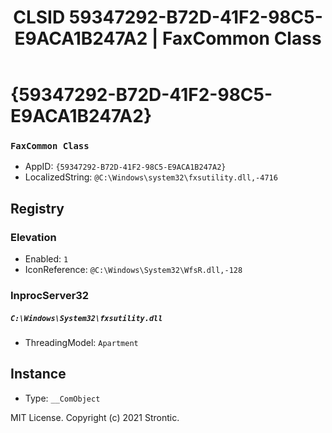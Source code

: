 ﻿---
title: "CLSID 59347292-B72D-41F2-98C5-E9ACA1B247A2 | FaxCommon Class"
excerpt: What is COM-Object CLSID 59347292-B72D-41F2-98C5-E9ACA1B247A2?
---

# {59347292-B72D-41F2-98C5-E9ACA1B247A2}

### `FaxCommon Class`
* AppID: `{59347292-B72D-41F2-98C5-E9ACA1B247A2}`
* LocalizedString: `@C:\Windows\system32\fxsutility.dll,-4716`

## Registry


### Elevation

* Enabled: `1`
* IconReference: `@C:\Windows\System32\WfsR.dll,-128`

### InprocServer32

##### `C:\Windows\System32\fxsutility.dll`
* ThreadingModel: `Apartment`

## Instance

* Type: `__ComObject`

MIT License. Copyright (c) 2021 Strontic.


